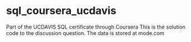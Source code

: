 # sql_coursera_ucdavis
Part of the UCDAVIS SQL certificate through Coursera
This is the solution code to the discussion question. 
The data is stored at mode.com

